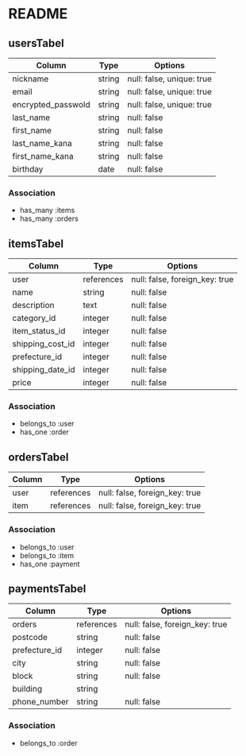 # README

## usersTabel

|Column             |Type  |Options                   |
|-------------------|------|--------------------------|
|nickname           |string|null: false, unique: true |
|email              |string|null: false, unique: true |
|encrypted_passwold |string|null: false, unique: true |
|last_name          |string|null: false               |
|first_name         |string|null: false               |
|last_name_kana     |string|null: false               |
|first_name_kana    |string|null: false               |
|birthday           |date  |null: false               |

### Association

* has_many :items
* has_many :orders 


## itemsTabel

|Column|Type|Options|
|-----------------|-----------|-------------------------------|
|user             |references |null: false, foreign_key: true |
|name             |string     |null: false                    |
|description      |text       |null: false                    |
|category_id      |integer    |null: false                    |
|item_status_id   |integer    |null: false                    |
|shipping_cost_id |integer    |null: false                    |
|prefecture_id    |integer    |null: false                    |
|shipping_date_id |integer    |null: false                    |
|price            |integer    |null: false                    |

### Association

* belongs_to :user
* has_one :order

## ordersTabel

|Column|Type       |Options                        |
|------|-----------|-------------------------------|
|user  |references |null: false, foreign_key: true |
|item  |references |null: false, foreign_key: true |

### Association

* belongs_to :user
* belongs_to :item
* has_one :payment

## paymentsTabel

|Column        |Type       |Options                        |
|--------------|-----------|-------------------------------|
|orders        |references |null: false, foreign_key: true |
|postcode      |string     |null: false                    |
|prefecture_id |integer    |null: false                    |
|city          |string     |null: false                    |
|block         |string     |null: false                    |
|building      |string     |                               |
|phone_number  |string     |null: false                    |

### Association

* belongs_to :order